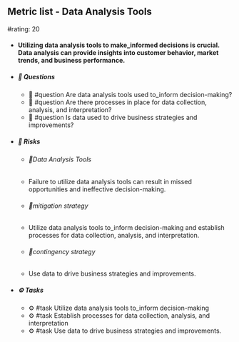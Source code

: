 ## Metric list - Data Analysis Tools
#rating: 20
- #### Utilizing data analysis tools to make_informed decisions is crucial. Data analysis can provide insights into customer behavior, market trends, and business performance.
- ##### 💭 Questions
  - 💭 #question Are data analysis tools used to_inform decision-making?
  - 💭 #question Are there processes in place for data collection, analysis, and interpretation?
  - 💭 #question Is data used to drive business strategies and improvements?
- ##### 🚨 Risks
  - ###### 🚨Data Analysis Tools
  - Failure to utilize data analysis tools can result in missed opportunities and ineffective decision-making.
  - ###### 🚨mitigation strategy
  - Utilize data analysis tools to_inform decision-making and establish processes for data collection, analysis, and interpretation.
  - ###### 🚨contingency strategy
  - Use data to drive business strategies and improvements.
- ##### ⚙️ Tasks
  - ⚙️ #task Utilize data analysis tools to_inform decision-making
  - ⚙️ #task  Establish processes for data collection, analysis, and interpretation
  - ⚙️ #task  Use data to drive business strategies and improvements.


